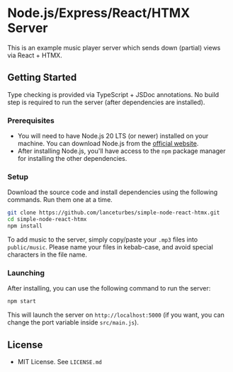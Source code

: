 # Node.js/Express/React/HTMX Server

This is an example music player server which sends down (partial) views via React + HTMX.

## Getting Started

Type checking is provided via TypeScript + JSDoc annotations. No build step is required to run the server (after
dependencies are installed).

### Prerequisites

- You will need to have Node.js 20 LTS (or newer) installed on your machine. You can download Node.js from
  the [official website](https://nodejs.org).
- After installing Node.js, you'll have access to the `npm` package manager for installing the other dependencies.

### Setup

Download the source code and install dependencies using the following commands. Run them one at a time.

```bash
git clone https://github.com/lanceturbes/simple-node-react-htmx.git
cd simple-node-react-htmx
npm install
```

To add music to the server, simply copy/paste your `.mp3` files into `public/music`. Please name your files in
kebab-case, and avoid special characters in the file name.

### Launching

After installing, you can use the following command to run the server:

```bash
npm start
```

This will launch the server on `http://localhost:5000` (if you want, you can change the port variable
inside `src/main.js`).

## License

- MIT License. See `LICENSE.md`